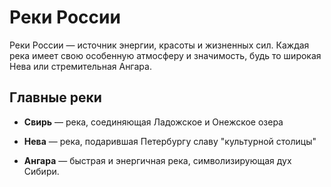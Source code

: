 # Реки России

Реки России — источник энергии, красоты и жизненных сил. Каждая река имеет свою особенную атмосферу и значимость, будь то широкая Нева или стремительная Ангара.

## Главные реки

* **Свирь** — река, соединяющая Ладожское и Онежское озера

* **Нева** — река, подарившая Петербургу славу "культурной столицы"

* **Ангара** — быстрая и энергичная река, символизирующая дух Сибири.